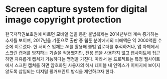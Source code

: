 # Screen capture system for digital image copyright protection

한국저작권보호원에 따르면 모바일 앱을 통한 불법복제는 2014년부터 계속 증가하는 추세를 보이며, 2017년을 기준으로 출판 중 웹툰 분야에서의 피해액은 약 2000억원 수준에 이르렀다. 한 서비스 업체는 AI를 활용해 불법 업로더를 추적하거나, 앱 자체에서 스크린 캡쳐를 방지하는 기술을 적용했지만, 전용 앱을 사용하지 않고 웹사이트에 접근하면 자유롭게 캡쳐가 가능하다는 맹점을 가진다. 따라서 본 프로젝트는 특정 웹사이트에서 스크린 캡쳐를 하면 암호화된 사용자의 헤시 테이블 내 인덱스가 이미지에 보이지 않도록 삽입되는 디지털 핑거프린트 방식을 제안하고자 한다. 


